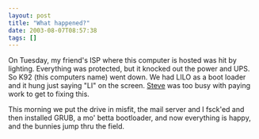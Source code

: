 ```yaml
---
layout: post
title: "What happened?"
date: 2003-08-07T08:57:38
tags: []
---
```


On Tuesday, my friend's ISP where this computer is hosted was hit by lighting. Everything was protected, but it knocked out the power and UPS. So K92 (this computers name) went down. We had LILO as a boot loader and it hung just saying "LI" on the screen. [Steve][1] was too busy with paying work to get to fixing this.

This morning we put the drive in misfit, the mail server and I fsck'ed and then installed GRUB, a mo' betta bootloader, and now everything is happy, and the bunnies jump thru the field.

   [1]: http://steven.ukarumpa.org/
